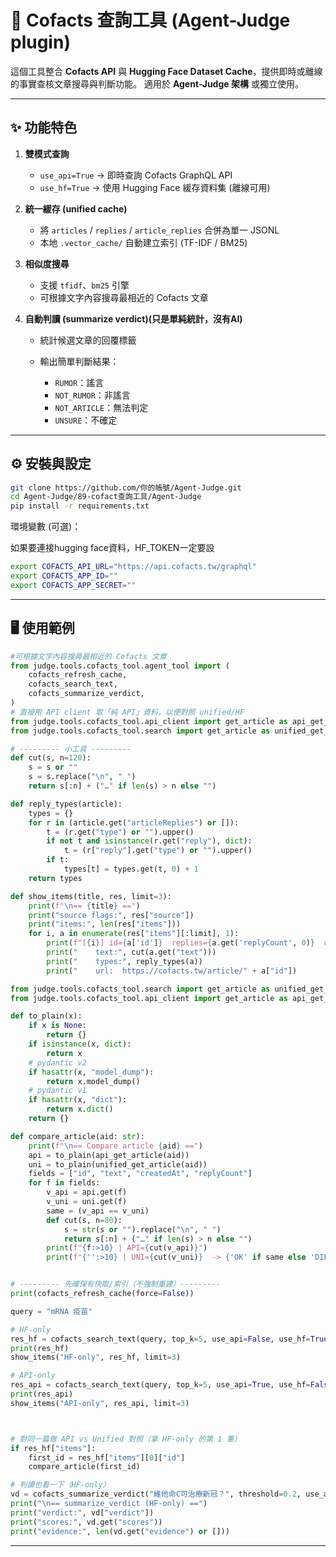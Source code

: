 # 📖 Cofacts 查詢工具 (Agent-Judge plugin)

這個工具整合 **Cofacts API** 與 **Hugging Face Dataset Cache**，提供即時或離線的事實查核文章搜尋與判斷功能。
適用於 **Agent-Judge 架構** 或獨立使用。

---

## ✨ 功能特色

1. **雙模式查詢**

   * `use_api=True` → 即時查詢 Cofacts GraphQL API
   * `use_hf=True` → 使用 Hugging Face 緩存資料集 (離線可用)

2. **統一緩存 (unified cache)**

   * 將 `articles` / `replies` / `article_replies` 合併為單一 JSONL
   * 本地 `.vector_cache/` 自動建立索引 (TF-IDF / BM25)

3. **相似度搜尋**

   * 支援 `tfidf`、`bm25` 引擎
   * 可根據文字內容搜尋最相近的 Cofacts 文章

4. **自動判讀 (summarize verdict)(只是單純統計，沒有AI)**

   * 統計候選文章的回覆標籤
   * 輸出簡單判斷結果：

     * `RUMOR`：謠言
     * `NOT_RUMOR`：非謠言
     * `NOT_ARTICLE`：無法判定
     * `UNSURE`：不確定

---

## ⚙️ 安裝與設定

```bash
git clone https://github.com/你的帳號/Agent-Judge.git
cd Agent-Judge/89-cofact查詢工具/Agent-Judge
pip install -r requirements.txt
```

環境變數 (可選)：

如果要連接hugging face資料，HF_TOKEN一定要設

```bash
export COFACTS_API_URL="https://api.cofacts.tw/graphql"
export COFACTS_APP_ID=""
export COFACTS_APP_SECRET=""
```

---

## 🖥️ 使用範例

```python
#可根據文字內容搜尋最相近的 Cofacts 文章
from judge.tools.cofacts_tool.agent_tool import (
    cofacts_refresh_cache,
    cofacts_search_text,
    cofacts_summarize_verdict,
)
# 直接用 API client 取「純 API」資料，以便對照 unified/HF
from judge.tools.cofacts_tool.api_client import get_article as api_get_article
from judge.tools.cofacts_tool.search import get_article as unified_get_article

# --------- 小工具 ---------
def cut(s, n=120):
    s = s or ""
    s = s.replace("\n", " ")
    return s[:n] + ("…" if len(s) > n else "")

def reply_types(article):
    types = {}
    for r in (article.get("articleReplies") or []):
        t = (r.get("type") or "").upper()
        if not t and isinstance(r.get("reply"), dict):
            t = (r["reply"].get("type") or "").upper()
        if t:
            types[t] = types.get(t, 0) + 1
    return types

def show_items(title, res, limit=3):
    print(f"\n== {title} ==")
    print("source flags:", res["source"])
    print("items:", len(res["items"]))
    for i, a in enumerate(res["items"][:limit], 1):
        print(f"[{i}] id={a['id']}  replies={a.get('replyCount', 0)}  createdAt={a.get('createdAt')}")
        print("    text:", cut(a.get("text")))
        print("    types:", reply_types(a))
        print("    url:  https://cofacts.tw/article/" + a["id"])

from judge.tools.cofacts_tool.search import get_article as unified_get_article
from judge.tools.cofacts_tool.api_client import get_article as api_get_article

def to_plain(x):
    if x is None:
        return {}
    if isinstance(x, dict):
        return x
    # pydantic v2
    if hasattr(x, "model_dump"):
        return x.model_dump()
    # pydantic v1
    if hasattr(x, "dict"):
        return x.dict()
    return {}

def compare_article(aid: str):
    print(f"\n== Compare article {aid} ==")
    api = to_plain(api_get_article(aid))
    uni = to_plain(unified_get_article(aid))
    fields = ["id", "text", "createdAt", "replyCount"]
    for f in fields:
        v_api = api.get(f)
        v_uni = uni.get(f)
        same = (v_api == v_uni)
        def cut(s, n=80):
            s = str(s or "").replace("\n", " ")
            return s[:n] + ("…" if len(s) > n else "")
        print(f"{f:>10} | API={cut(v_api)}")
        print(f"{'':>10} | UNI={cut(v_uni)}  -> {'OK' if same else 'DIFF'}")


# --------- 先確保有快取/索引（不強制重建）---------
print(cofacts_refresh_cache(force=False))

query = "mRNA 疫苗"

# HF-only
res_hf = cofacts_search_text(query, top_k=5, use_api=False, use_hf=True)
print(res_hf)
show_items("HF-only", res_hf, limit=3)

# API-only
res_api = cofacts_search_text(query, top_k=5, use_api=True, use_hf=False)
print(res_api)
show_items("API-only", res_api, limit=3)



# 對同一篇做 API vs Unified 對照（拿 HF-only 的第 1 筆）
if res_hf["items"]:
    first_id = res_hf["items"][0]["id"]
    compare_article(first_id)

# 判讀也看一下（HF-only）
vd = cofacts_summarize_verdict("維他命C可治療新冠？", threshold=0.2, use_api=False, use_hf=True)
print("\n== summarize_verdict (HF-only) ==")
print("verdict:", vd["verdict"])
print("scores:", vd.get("scores"))
print("evidence:", len(vd.get("evidence") or []))
```

---

